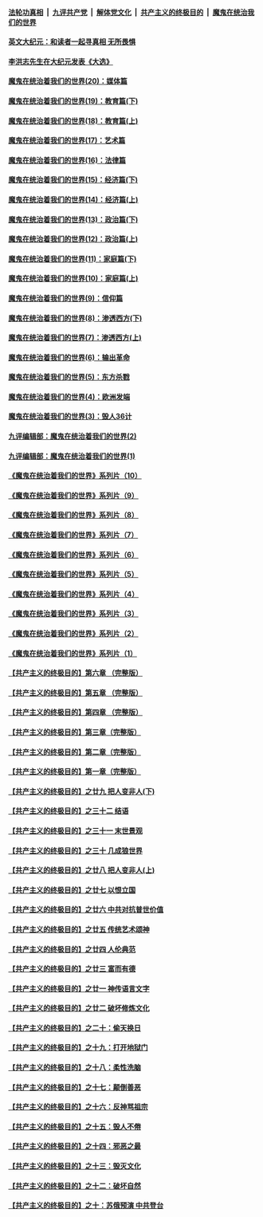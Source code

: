 ####  [法轮功真相](../../../../basic/blob/master/README.md?t=11170402) &nbsp;|&nbsp; [九评共产党](../../../../9ping.md/blob/master/README.md?t=11170402) &nbsp;|&nbsp; [解体党文化](../../../../jtdwh.md/blob/master/README.md?t=11170402)  &nbsp;|&nbsp; [共产主义的终极目的](../../../../gczydzjmd.md/blob/master/README.md?t=11170402) &nbsp;|&nbsp; [魔鬼在统治我们的世界](../../../../mgztzwmdsj.md/blob/master/README.md?t=11170402) 

#### [英文大纪元：和读者一起寻真相 无所畏惧](../pages/nsc422/n12542027.md?t=11170402) 

#### [李洪志先生在大纪元发表《大选》](../pages/nsc422/n12534746.md?t=11170402) 

#### [魔鬼在统治着我们的世界(20)：媒体篇](../pages/nsc422/n10586579.md?t=11170402) 

#### [魔鬼在统治着我们的世界(19)：教育篇(下)](../pages/nsc422/n10564808.md?t=11170402) 

#### [魔鬼在统治着我们的世界(18)：教育篇(上)](../pages/nsc422/n10526970.md?t=11170402) 

#### [魔鬼在统治着我们的世界(17)：艺术篇](../pages/nsc422/n10499093.md?t=11170402) 

#### [魔鬼在统治着我们的世界(16)：法律篇](../pages/nsc422/n10485969.md?t=11170402) 

#### [魔鬼在统治着我们的世界(15)：经济篇(下)](../pages/nsc422/n10469975.md?t=11170402) 

#### [魔鬼在统治着我们的世界(14)：经济篇(上)](../pages/nsc422/n10457370.md?t=11170402) 

#### [魔鬼在统治着我们的世界(13)：政治篇(下)](../pages/nsc422/n10448270.md?t=11170402) 

#### [魔鬼在统治着我们的世界(12)：政治篇(上)](../pages/nsc422/n10444576.md?t=11170402) 

#### [魔鬼在统治着我们的世界(11)：家庭篇(下)](../pages/nsc422/n10440961.md?t=11170402) 

#### [魔鬼在统治着我们的世界(10)：家庭篇(上)](../pages/nsc422/n10435448.md?t=11170402) 

#### [魔鬼在统治着我们的世界(9)：信仰篇](../pages/nsc422/n10432159.md?t=11170402) 

#### [魔鬼在统治着我们的世界(8)：渗透西方(下)](../pages/nsc422/n10429603.md?t=11170402) 

#### [魔鬼在统治着我们的世界(7)：渗透西方(上)](../pages/nsc422/n10426013.md?t=11170402) 

#### [魔鬼在统治着我们的世界(6)：输出革命](../pages/nsc422/n10421536.md?t=11170402) 

#### [魔鬼在统治着我们的世界(5)：东方杀戮](../pages/nsc422/n10417707.md?t=11170402) 

#### [魔鬼在统治着我们的世界(4)：欧洲发端](../pages/nsc422/n10414890.md?t=11170402) 

#### [魔鬼在统治着我们的世界(3)：毁人36计](../pages/nsc422/n10411583.md?t=11170402) 

#### [九评编辑部：魔鬼在统治着我们的世界(2)](../pages/nsc422/n10410036.md?t=11170402) 

#### [九评编辑部：魔鬼在统治着我们的世界(1)](../pages/nsc422/n10406825.md?t=11170402) 

#### [《魔鬼在统治着我们的世界》系列片（10）](../pages/nsc422/n12292670.md?t=11170402) 

#### [《魔鬼在统治着我们的世界》系列片（9）](../pages/nsc422/n12290859.md?t=11170402) 

#### [《魔鬼在统治着我们的世界》系列片（8）](../pages/nsc422/n12287445.md?t=11170402) 

#### [《魔鬼在统治着我们的世界》系列片（7）](../pages/nsc422/n12283425.md?t=11170402) 

#### [《魔鬼在统治着我们的世界》系列片（6）](../pages/nsc422/n12282314.md?t=11170402) 

#### [《魔鬼在统治着我们的世界》系列片（5）](../pages/nsc422/n12281419.md?t=11170402) 

#### [《魔鬼在统治着我们的世界》系列片（4）](../pages/nsc422/n12274024.md?t=11170402) 

#### [《魔鬼在统治着我们的世界》系列片（3）](../pages/nsc422/n12271322.md?t=11170402) 

#### [《魔鬼在统治着我们的世界》系列片（2）](../pages/nsc422/n12269049.md?t=11170402) 

#### [《魔鬼在统治着我们的世界》系列片（1）](../pages/nsc422/n12267575.md?t=11170402) 

#### [【共产主义的终极目的】第六章 （完整版）](../pages/nsc422/n11428913.md?t=11170402) 

#### [【共产主义的终极目的】第五章 （完整版）](../pages/nsc422/n11428912.md?t=11170402) 

#### [【共产主义的终极目的】第四章 （完整版）](../pages/nsc422/n11428907.md?t=11170402) 

#### [【共产主义的终极目的】第三章（完整版）](../pages/nsc422/n11428848.md?t=11170402) 

#### [【共产主义的终极目的】第二章（完整版）](../pages/nsc422/n11428831.md?t=11170402) 

#### [【共产主义的终极目的】第一章（完整版）](../pages/nsc422/n11417651.md?t=11170402) 

#### [【共产主义的终极目的】之廿九 把人变非人(下)](../pages/nsc422/n11344140.md?t=11170402) 

#### [【共产主义的终极目的】之三十二 结语](../pages/nsc422/n11360535.md?t=11170402) 

#### [【共产主义的终极目的】之三十一 末世景观](../pages/nsc422/n11351129.md?t=11170402) 

#### [【共产主义的终极目的】之三十 几成狼世界](../pages/nsc422/n11348280.md?t=11170402) 

#### [【共产主义的终极目的】之廿八 把人变非人(上)](../pages/nsc422/n11340492.md?t=11170402) 

#### [【共产主义的终极目的】之廿七 以恨立国](../pages/nsc422/n11336944.md?t=11170402) 

#### [【共产主义的终极目的】之廿六 中共对抗普世价值](../pages/nsc422/n11324785.md?t=11170402) 

#### [【共产主义的终极目的】之廿五 传统艺术颂神](../pages/nsc422/n11296396.md?t=11170402) 

#### [【共产主义的终极目的】之廿四 人伦典范](../pages/nsc422/n11296397.md?t=11170402) 

#### [【共产主义的终极目的】之廿三 富而有德](../pages/nsc422/n11283598.md?t=11170402) 

#### [【共产主义的终极目的】之廿一 神传语言文字](../pages/nsc422/n11263265.md?t=11170402) 

#### [【共产主义的终极目的】之廿二 破坏修炼文化](../pages/nsc422/n11245728.md?t=11170402) 

#### [【共产主义的终极目的】之二十：偷天换日](../pages/nsc422/n11238846.md?t=11170402) 

#### [【共产主义的终极目的】之十九：打开地狱门](../pages/nsc422/n11206376.md?t=11170402) 

#### [【共产主义的终极目的】之十八：柔性洗脑](../pages/nsc422/n11199994.md?t=11170402) 

#### [【共产主义的终极目的】之十七：颠倒善恶](../pages/nsc422/n11179782.md?t=11170402) 

#### [【共产主义的终极目的】之十六：反神骂祖宗](../pages/nsc422/n11166798.md?t=11170402) 

#### [【共产主义的终极目的】之十五：毁人不倦](../pages/nsc422/n11166792.md?t=11170402) 

#### [【共产主义的终极目的】之十四：邪恶之最](../pages/nsc422/n11150249.md?t=11170402) 

#### [【共产主义的终极目的】之十三：毁灭文化](../pages/nsc422/n11135227.md?t=11170402) 

#### [【共产主义的终极目的】之十二：破坏自然](../pages/nsc422/n11135214.md?t=11170402) 

#### [【共产主义的终极目的】之十：苏俄预演 中共登台](../pages/nsc422/n11118424.md?t=11170402) 

